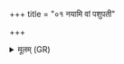 +++
title = "०१ नयामि वां पशुपती"

+++
<details><summary>मूलम् (GR)</summary>

नयामि वां पशुपती  
घृतेनाज्येन वर्धयन् ।  
यं द्विष्मो यश् च नो द्वेष्टि  
तस्य वेशः करिष्यथः ॥
</details>